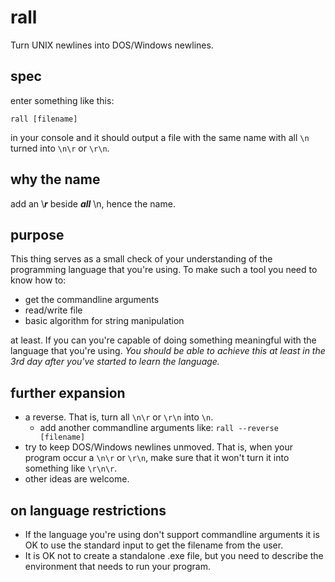# rall
Turn UNIX newlines into DOS/Windows newlines.

spec
---

enter something like this:

` rall [filename] `

in your console and it should output a file with the same name with all `\n` turned into `\n\r` or `\r\n`.

why the name
---

add an \\***r*** beside ***all*** \n, hence the name.

purpose
---

This thing serves as a small check of your understanding of the programming
language that you're using. To make such a tool you need to know how to:

- get the commandline arguments
- read/write file
- basic algorithm for string manipulation
 
at least. If you can you're capable of doing something meaningful with the language
that you're using. *You should be able to achieve this at least in the 3rd day
after you've started to learn the language.*

further expansion
---

- a reverse. That is, turn all ` \n\r ` or ` \r\n ` into ` \n `.
  - add another commandline arguments like:
    ` rall --reverse [filename] `
- try to keep DOS/Windows newlines unmoved. That is, when your program occur a ` \n\r `
  or ` \r\n `, make sure that it won't turn it into something like ` \r\n\r `.
- other ideas are welcome.

on language restrictions
---

- If the language you're using don't support commandline arguments it is OK to
  use the standard input to get the filename from the user.
- It is OK not to create a standalone .exe file, but you need to describe the
  environment that needs to run your program.
